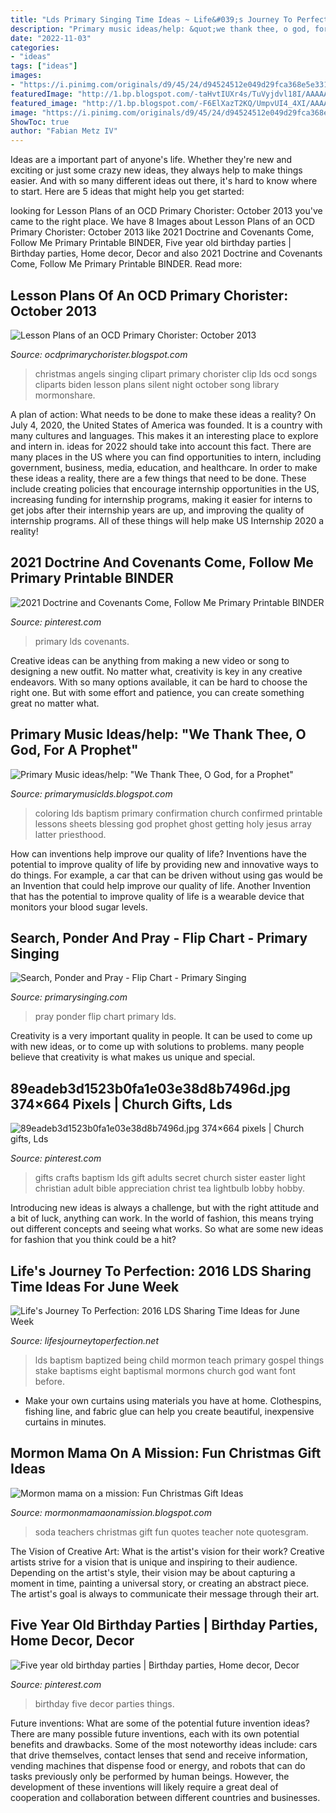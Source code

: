 ```yaml
---
title: "Lds Primary Singing Time Ideas ~ Life&#039;s Journey To Perfection: 2016 Lds Sharing Time Ideas For June Week"
description: "Primary music ideas/help: &quot;we thank thee, o god, for a prophet&quot;"
date: "2022-11-03"
categories:
- "ideas"
tags: ["ideas"]
images:
- "https://i.pinimg.com/originals/d9/45/24/d94524512e049d29fca368e5e331b89b.jpg"
featuredImage: "http://1.bp.blogspot.com/-taHvtIUXr4s/TuVyjdvl18I/AAAAAAAAFu4/Z64YVo8D1uk/s1600/teacher+soda+ideas.jpg"
featured_image: "http://1.bp.blogspot.com/-F6ElXazT2KQ/UmpvUI4_4XI/AAAAAAAAC2M/ToX7nFlqVXo/s1600/picture.a.christmas.2.png"
image: "https://i.pinimg.com/originals/d9/45/24/d94524512e049d29fca368e5e331b89b.jpg"
ShowToc: true
author: "Fabian Metz IV"
---
```



Ideas are a important part of anyone's life. Whether they're new and exciting or just some crazy new ideas, they always help to make things easier. And with so many different ideas out there, it's hard to know where to start. Here are 5 ideas that might help you get started: 

	

		
looking for Lesson Plans of an OCD Primary Chorister: October 2013 you've came to the right place. We have 8 Images about Lesson Plans of an OCD Primary Chorister: October 2013 like 2021 Doctrine and Covenants Come, Follow Me Primary Printable BINDER, Five year old birthday parties | Birthday parties, Home decor, Decor and also 2021 Doctrine and Covenants Come, Follow Me Primary Printable BINDER. Read more:
		
    
## Lesson Plans Of An OCD Primary Chorister: October 2013

<img loading=lazy src="http://1.bp.blogspot.com/-F6ElXazT2KQ/UmpvUI4_4XI/AAAAAAAAC2M/ToX7nFlqVXo/s1600/picture.a.christmas.2.png" onerror="this.onerror=null;this.src='https://tse2.mm.bing.net/th?id=OIP.kj_6nrUKqTgIZqnvBblz_gHaKY&amp;pid=15.1';" alt="Lesson Plans of an OCD Primary Chorister: October 2013">

_Source: ocdprimarychorister.blogspot.com_

>christmas angels singing clipart primary chorister clip lds ocd songs cliparts biden lesson plans silent night october song library mormonshare. 

	

A plan of action: What needs to be done to make these ideas a reality?
On July 4, 2020, the United States of America was founded. It is a country with many cultures and languages. This makes it an interesting place to explore and intern in. ideas for 2022 should take into account this fact. There are many places in the US where you can find opportunities to intern, including government, business, media, education, and healthcare. 
In order to make these ideas a reality, there are a few things that need to be done. These include creating policies that encourage internship opportunities in the US, increasing funding for internship programs, making it easier for interns to get jobs after their internship years are up, and improving the quality of internship programs. All of these things will help make US Internship 2020 a reality!

    
## 2021 Doctrine And Covenants Come, Follow Me Primary Printable BINDER

<img loading=lazy src="https://i.pinimg.com/736x/75/fc/33/75fc33abc6a87167111a3278e2e8b9bd.jpg" onerror="this.onerror=null;this.src='https://tse3.mm.bing.net/th?id=OIP.wTuqXfZjYSjyqOODoSZAKgHaLI&amp;pid=15.1';" alt="2021 Doctrine and Covenants Come, Follow Me Primary Printable BINDER">

_Source: pinterest.com_

>primary lds covenants. 

	

Creative ideas can be anything from making a new video or song to designing a new outfit. No matter what, creativity is key in any creative endeavors. With so many options available, it can be hard to choose the right one. But with some effort and patience, you can create something great no matter what.

    
## Primary Music Ideas/help: &quot;We Thank Thee, O God, For A Prophet&quot;

<img loading=lazy src="http://1.bp.blogspot.com/-Xcf4YGixvzY/UYX-TEVTSjI/AAAAAAAAAnw/Y8LbU6DkIZg/s1600/girl-being-confirmed-400056-print.jpg" onerror="this.onerror=null;this.src='https://tse2.mm.bing.net/th?id=OIP.Fg0SENdhhxk8zeub8x6aQwHaJl&amp;pid=15.1';" alt="Primary Music ideas/help: &quot;We Thank Thee, O God, for a Prophet&quot;">

_Source: primarymusiclds.blogspot.com_

>coloring lds baptism primary confirmation church confirmed printable lessons sheets blessing god prophet ghost getting holy jesus array latter priesthood. 

	

How can inventions help improve our quality of life?
Inventions have the potential to improve quality of life by providing new and innovative ways to do things. For example, a car that can be driven without using gas would be an Invention that could help improve our quality of life. Another Invention that has the potential to improve quality of life is a wearable device that monitors your blood sugar levels.

    
## Search, Ponder And Pray - Flip Chart - Primary Singing

<img loading=lazy src="https://www.primarysinging.com/wp-content/uploads/2019/01/00-Ideas-and-Activities-PS-Blog-08862-2-700x1050.jpg" onerror="this.onerror=null;this.src='https://tse1.mm.bing.net/th?id=OIP.xHa8mSKobroTwPpJckGXSwHaLH&amp;pid=15.1';" alt="Search, Ponder and Pray - Flip Chart - Primary Singing">

_Source: primarysinging.com_

>pray ponder flip chart primary lds. 

	

Creativity is a very important quality in people. It can be used to come up with new ideas, or to come up with solutions to problems. many people believe that creativity is what makes us unique and special.

    
## 89eadeb3d1523b0fa1e03e38d8b7496d.jpg 374×664 Pixels | Church Gifts, Lds

<img loading=lazy src="https://i.pinimg.com/originals/d9/45/24/d94524512e049d29fca368e5e331b89b.jpg" onerror="this.onerror=null;this.src='https://tse2.mm.bing.net/th?id=OIP.keRCs3rDJZuF6bCLFEKeaAAAAA&amp;pid=15.1';" alt="89eadeb3d1523b0fa1e03e38d8b7496d.jpg 374×664 pixels | Church gifts, Lds">

_Source: pinterest.com_

>gifts crafts baptism lds gift adults secret church sister easter light christian adult bible appreciation christ tea lightbulb lobby hobby. 

	

Introducing new ideas is always a challenge, but with the right attitude and a bit of luck, anything can work. In the world of fashion, this means trying out different concepts and seeing what works. So what are some new ideas for fashion that you think could be a hit?

    
## Life&#039;s Journey To Perfection: 2016 LDS Sharing Time Ideas For June Week

<img loading=lazy src="https://media.ldscdn.org/images/media-library/gospel-art/gospel-in-action/baptism-lds-593669-gallery.jpg" onerror="this.onerror=null;this.src='https://tse1.mm.bing.net/th?id=OIP.idHjTnk8IBfbTJwm2G49WgAAAA&amp;pid=15.1';" alt="Life&#039;s Journey To Perfection: 2016 LDS Sharing Time Ideas for June Week">

_Source: lifesjourneytoperfection.net_

>lds baptism baptized being child mormon teach primary gospel things stake baptisms eight baptismal mormons church god want font before. 

	

- Make your own curtains using materials you have at home. Clothespins, fishing line, and fabric glue can help you create beautiful, inexpensive curtains in minutes.

    
## Mormon Mama On A Mission: Fun Christmas Gift Ideas

<img loading=lazy src="http://1.bp.blogspot.com/-taHvtIUXr4s/TuVyjdvl18I/AAAAAAAAFu4/Z64YVo8D1uk/s1600/teacher+soda+ideas.jpg" onerror="this.onerror=null;this.src='https://tse3.mm.bing.net/th?id=OIP.rclFlj6v8NgM__1SkJC1nAHaKX&amp;pid=15.1';" alt="Mormon mama on a mission: Fun Christmas Gift Ideas">

_Source: mormonmamaonamission.blogspot.com_

>soda teachers christmas gift fun quotes teacher note quotesgram. 

	

The Vision of Creative Art: What is the artist's vision for their work?
Creative artists strive for a vision that is unique and inspiring to their audience. Depending on the artist's style, their vision may be about capturing a moment in time, painting a universal story, or creating an abstract piece. The artist's goal is always to communicate their message through their art.

    
## Five Year Old Birthday Parties | Birthday Parties, Home Decor, Decor

<img loading=lazy src="https://i.pinimg.com/736x/2a/19/56/2a195617901a841c0dcf7b93eff6e5f4.jpg" onerror="this.onerror=null;this.src='https://tse3.mm.bing.net/th?id=OIP.UHRclgKWnr2Bg0BLPDSaQgHaJ3&amp;pid=15.1';" alt="Five year old birthday parties | Birthday parties, Home decor, Decor">

_Source: pinterest.com_

>birthday five decor parties things. 

	

Future inventions: What are some of the potential future invention ideas?
There are many possible future inventions, each with its own potential benefits and drawbacks. Some of the most noteworthy ideas include: cars that drive themselves, contact lenses that send and receive information, vending machines that dispense food or energy, and robots that can do tasks previously only be performed by human beings. However, the development of these inventions will likely require a great deal of cooperation and collaboration between different countries and businesses.

